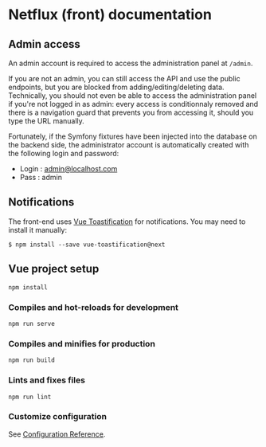# Netflux (front) documentation

## Admin access

An admin account is required to access the administration panel at `/admin`. 

If you are not an admin, you can still access the API and use the public endpoints, but you are blocked from adding/editing/deleting data. Technically, you should not even be able to access the administration panel if you're not logged in as admin: every access is conditionnaly removed and there is a navigation guard that prevents you from accessing it, should you type the URL manually.

Fortunately, if the Symfony fixtures have been injected into the database on the backend side, the administrator account is automatically created with the following login and password:
* Login : admin@localhost.com
* Pass : admin

## Notifications

The front-end uses [Vue Toastification](https://github.com/Maronato/vue-toastification) for notifications. You may need to install it manually:

```
$ npm install --save vue-toastification@next
```

## Vue project setup
```
npm install
```

### Compiles and hot-reloads for development
```
npm run serve
```

### Compiles and minifies for production
```
npm run build
```

### Lints and fixes files
```
npm run lint
```

### Customize configuration
See [Configuration Reference](https://cli.vuejs.org/config/).
